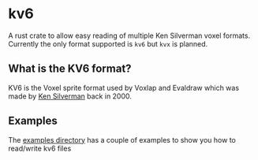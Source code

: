 # kv6
A rust crate to allow easy reading of multiple Ken Silverman voxel formats. Currently the only format supported is `kv6` but `kvx` is planned.

## What is the KV6 format?
KV6 is the Voxel sprite format used by Voxlap and Evaldraw which was made by [Ken Silverman](http://advsys.net/ken/) back in 2000.

## Examples
The [examples directory](./examples/) has a couple of examples to show you how to read/write kv6 files